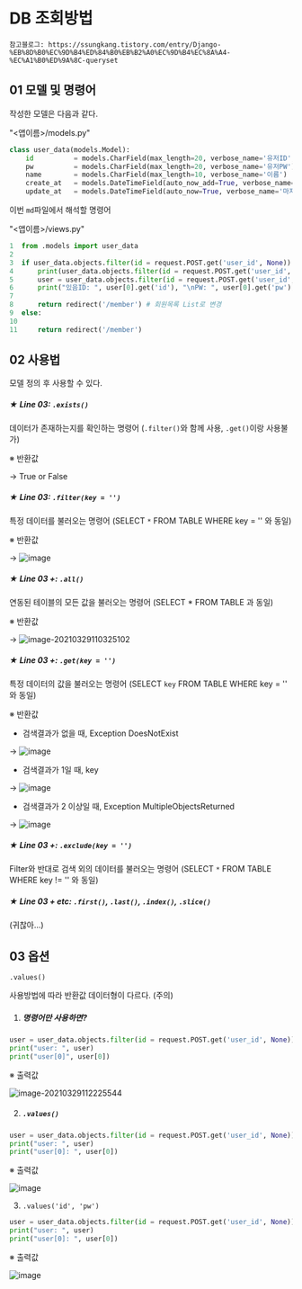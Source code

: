 # DB 조회방법



``` 
참고블로그: https://ssungkang.tistory.com/entry/Django-%EB%8D%B0%EC%9D%B4%ED%84%B0%EB%B2%A0%EC%9D%B4%EC%8A%A4-%EC%A1%B0%ED%9A%8C-queryset
```



## 01 모델 및 명령어

작성한 모델은 다음과 같다.

"<앱이름>/models.py"

``` python
class user_data(models.Model):
    id          = models.CharField(max_length=20, verbose_name='유저ID', primary_key=True)
    pw          = models.CharField(max_length=20, verbose_name='유저PW')
    name        = models.CharField(max_length=10, verbose_name='이름')
    create_at   = models.DateTimeField(auto_now_add=True, verbose_name='가입날짜')
    update_at   = models.DateTimeField(auto_now=True, verbose_name='마지막 수정일')
```



이번 `md`파일에서 해석할 명령어

"<앱이름>/views.py"

``` python
1  from .models import user_data
2  
3  if user_data.objects.filter(id = request.POST.get('user_id', None)).exists():
4      print(user_data.objects.filter(id = request.POST.get('user_id', None)))
5      user = user_data.objects.filter(id = request.POST.get('user_id', None)).values('id', 'pw')
6      print("있음ID: ", user[0].get('id'), "\nPW: ", user[0].get('pw'))
7  
8      return redirect('/member') # 회원목록 List로 변경
9  else:
10 
11     return redirect('/member')
```



## 02 사용법

모델 정의 후 사용할 수 있다.



##### ★ Line 03: `.exists()`

데이터가 존재하는지를 확인하는 명령어 (`.filter()`와 함께 사용, `.get()`이랑 사용불가)

※ 반환값

-> True or False



##### ★ Line 03: `.filter(key = '')`

특정 데이터를 불러오는 명령어 (SELECT `*` FROM TABLE WHERE key = '' 와 동일)

※ 반환값

-> ![image](https://user-images.githubusercontent.com/43952470/112777351-fbd02a00-907c-11eb-9078-12e0df3e4441.png)



##### ★ Line 03 +: `.all()`

연동된 테이블의 모든 값을 불러오는 명령어 (SELECT * FROM TABLE 과 동일)

※ 반환값

-> ![image-20210329110325102](C:\Users\yong_\AppData\Roaming\Typora\typora-user-images\image-20210329110325102.png)



##### ★ Line 03 +: `.get(key = '')`

특정 데이터의 값을 불러오는 명령어 (SELECT `key` FROM TABLE WHERE key = '' 와 동일)

※ 반환값

- 검색결과가 없을 때, Exception DoesNotExist

-> ![image](https://user-images.githubusercontent.com/43952470/112777785-07702080-907e-11eb-8f49-3ecdd911f064.png)

- 검색결과가 1일 때, key

-> ![image](https://user-images.githubusercontent.com/43952470/112777827-1951c380-907e-11eb-878b-6edcf6339f85.png)

- 검색결과가 2 이상일 때, Exception MultipleObjectsReturned

-> ![image](https://user-images.githubusercontent.com/43952470/112777759-f7584100-907d-11eb-9502-ab5aeb488368.png)



##### ★ Line 03 +: `.exclude(key = '')`

Filter와 반대로 검색 외의 데이터를 불러오는 명령어 (SELECT `*` FROM TABLE WHERE key != '' 와 동일)



##### ★ Line 03 + etc: `.first()`, `.last()`, `.index()`, `.slice()`

(귀찮아...)



## 03 옵션

`.values()`

사용방법에 따라 반환값 데이터형이 다르다. (주의)

1. ##### 명령어만 사용하면?

``` python
user = user_data.objects.filter(id = request.POST.get('user_id', None))
print("user: ", user)
print("user[0]", user[0])
```

※ 출력값

![image-20210329112225544](C:\Users\yong_\AppData\Roaming\Typora\typora-user-images\image-20210329112225544.png)

2. ##### `.values()`

``` python
user = user_data.objects.filter(id = request.POST.get('user_id', None)).values()
print("user: ", user)
print("user[0]: ", user[0])
```

※ 출력값

![image](https://user-images.githubusercontent.com/43952470/112779779-70599780-9082-11eb-81eb-a6ef15e89349.png)



3. `.values('id', 'pw')`

``` python
user = user_data.objects.filter(id = request.POST.get('user_id', None)).values(id, pw)
print("user: ", user)
print("user[0]: ", user[0])
```

※ 출력값

![image](https://user-images.githubusercontent.com/43952470/112779964-cdede400-9082-11eb-9632-85dbe0ab343c.png)